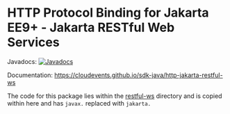 # HTTP Protocol Binding for Jakarta EE9+ - Jakarta RESTful Web Services

Javadocs: [![Javadocs](http://www.javadoc.io/badge/io.cloudevents/cloudevents-http-restful-ws.svg?color=green)](http://www.javadoc.io/doc/io.cloudevents/cloudevents-http-restful-ws)

Documentation: https://cloudevents.github.io/sdk-java/http-jakarta-restful-ws

The code for this package lies within the [restful-ws](https://github.com/cloudevents/sdk-java/tree/master/http/restful-ws) directory and is copied within here and has `javax.` replaced with `jakarta.`
